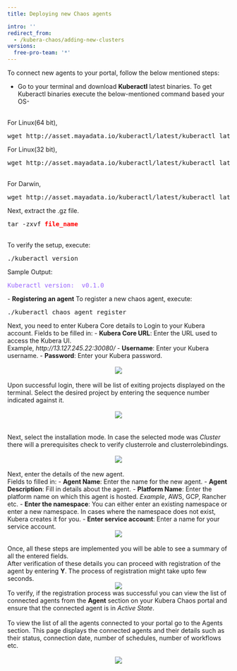 ```yaml
---
title: Deploying new Chaos agents

intro: ''
redirect_from:
  - /kubera-chaos/adding-new-clusters
versions:
  free-pro-team: '*'
---
```


To connect new agents to your portal, follow the below mentioned steps:
- Go to your terminal and download <b>Kuberactl</b> latest binaries. To get Kuberactl binaries execute the below-mentioned command based your OS- 
<br>
For Linux(64 bit), 
 <pre>wget http://asset.mayadata.io/kuberactl/latest/kuberactl_latest_Linux_x86_64.tar.gz</pre>
 For Linux(32 bit),
<pre>wget http://asset.mayadata.io/kuberactl/latest/kuberactl_latest_Linux_i386.tar.gz</pre>
 <br>
 For Darwin,
 <pre>wget http://asset.mayadata.io/kuberactl/latest/kuberactl_latest_Darwin_x86_64.tar.gz</pre>
 Next, extract the .gz file.
 <pre>tar -zxvf <b style="color:red">file_name</b></pre>
  <br>
  To verify the setup, execute:
  <pre>./kuberactl version</pre>
  Sample Output:
  <pre style="color:#9966ff">Kuberactl version:  v0.1.0</pre>
- <b>Registering an agent</b>
   To register a new chaos agent, execute:
   <pre>./kuberactl chaos agent register</pre> 
   Next, you need to enter Kubera Core details to Login to your Kubera account.
   Fields to be filled in:
   - <b>Kubera Core URL</b>: Enter the URL used to access the Kubera UI. <br>
      Example, <i>http://13.127.245.22:30080/</i> 
   - <b>Username</b>: Enter your Kubera username.
   - <b>Password</b>: Enter your Kubera password.
  <br>
<br><center><img class="image-with-border" src="/assets/images/developer/adding-new-cluster/EnterKuberaDetails.png"></center>
<br>
  Upon successful login, there will be list of exiting projects displayed on the terminal. Select the desired project by entering the sequence number indicated against it.
  <br>
<br><center><img class="image-with-border" src="/assets/images/developer/adding-new-cluster/ListOfProjects.png"></center>
<br>
<br>
  Next, select the installation mode. 
  In case the selected mode was <i>Cluster</i> there will a prerequisites check to verify clusterrole and clusterrolebindings. 
  <br>
<br><center><img class="image-with-border" src="/assets/images/developer/adding-new-cluster/InstallationMode.png"></center>
<br>
  Next, enter the details of the new agent.<br>
  Fields to filled in:
  - <b>Agent Name</b>: Enter the name for the new agent.
  - <b>Agent Description</b>: Fill in details about the agent.
  - <b>Platform Name</b>: Enter the platform name on which this agent is hosted. <i>Example</i>, AWS, GCP, Rancher etc.
  - <b>Enter the namespace</b>: You can either enter an existing namespace or enter a new namespace. In cases where the namespace does not exist, Kubera creates it for you.
  - <b>Enter service account</b>: Enter a name for your service account. 
<br><center><img class="image-with-border" src="/assets/images/developer/adding-new-cluster/AgentDetails.png"></center>
<br>
Once, all these steps are implemented you will be able to see a summary of all the entered fields. <br>After verification of these details you can proceed with registration of the agent by entering <b>Y</b>.
The process of registration might take upto few seconds.
<br><center><img class="image-with-border" src="/assets/images/developer/adding-new-cluster/RegistrationSuccess.png"></center>
To verify, if the registration process was successful you can view the list of connected agents from the <b>Agent</b> section on your Kubera Chaos portal and ensure that the connected agent is in <i>Active State</i>. 
<br>
<br>
To view the list of all the agents connected to your portal go to the Agents section. This page displays the connected agents and their details such as their status, connection date, number of schedules, number of workflows etc. 
<br>
<br><center><a href="/assets/images/developer/adding-new-cluster/AgentDashboardNew.png" target="_blank"><img class="image-with-border" src="/assets/images/developer/adding-new-cluster/AgentDashboardNew.png"></center>
